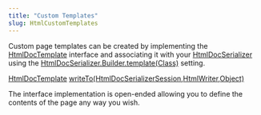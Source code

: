 ```yaml
---
title: "Custom Templates"
slug: HtmlCustomTemplates
---
```


Custom page templates can be created by implementing the <a href="/site/apidocs/org/apache/juneau/html/HtmlDocTemplate.html" target="_blank">HtmlDocTemplate</a> interface and associating it with your <a href="/site/apidocs/org/apache/juneau/html/HtmlDocSerializer.html" target="_blank">HtmlDocSerializer</a> using the <a href="/site/apidocs/org/apache/juneau/html/HtmlDocSerializer.Builder.html#template(java.lang.Class)" target="_blank">HtmlDocSerializer.Builder.template(Class)</a> setting.

<tree>
<node-0><java-class><a href="/site/apidocs/org/apache/juneau/html/HtmlDocTemplate.html" target="_blank">HtmlDocTemplate</a></java-class></node-0>
<node-1><javac-method><a href="/site/apidocs/org/apache/juneau/html/HtmlDocTemplate.html#writeTo(org.apache.juneau.html.HtmlDocSerializerSession,org.apache.juneau.html.HtmlWriter,java.lang.Object)" target="_blank">writeTo(HtmlDocSerializerSession,HtmlWriter,Object)</a></javac-method></node-1>
</tree>

The interface implementation is open-ended allowing you to define the contents of the page any way you wish.
